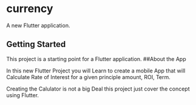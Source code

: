 # currency

A new Flutter application.

## Getting Started

This project is a starting point for a Flutter application.
##About the App

In this new Flutter Project you will Learn to create a mobile App that will Calculate Rate of Interest for a given principle amount, ROI, Term.

Creating the Calulator is not a big Deal this project just cover the concept using Flutter.
